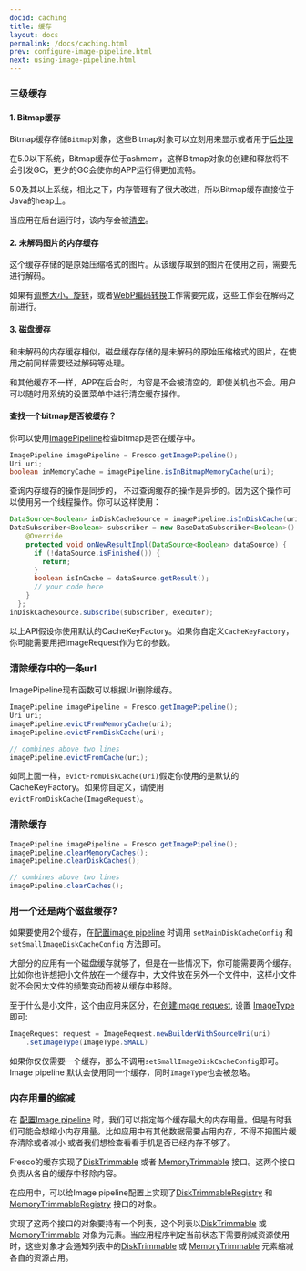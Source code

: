 ```yaml
---
docid: caching
title: 缓存
layout: docs
permalink: /docs/caching.html
prev: configure-image-pipeline.html
next: using-image-pipeline.html
---
```


###  三级缓存

#### 1. Bitmap缓存

Bitmap缓存存储`Bitmap`对象，这些Bitmap对象可以立刻用来显示或者用于[后处理](modifying-images.html)

在5.0以下系统，Bitmap缓存位于ashmem，这样Bitmap对象的创建和释放将不会引发GC，更少的GC会使你的APP运行得更加流畅。

5.0及其以上系统，相比之下，内存管理有了很大改进，所以Bitmap缓存直接位于Java的heap上。

当应用在后台运行时，该内存会被[清空](#clearing-the-cache)。

#### 2. 未解码图片的内存缓存

这个缓存存储的是原始压缩格式的图片。从该缓存取到的图片在使用之前，需要先进行解码。

如果有[调整大小，旋转](resizing-rotating.html)，或者[WebP编码转换](#webp)工作需要完成，这些工作会在解码之前进行。

#### 3. 磁盘缓存

和未解码的内存缓存相似，磁盘缓存存储的是未解码的原始压缩格式的图片，在使用之前同样需要经过解码等处理。

和其他缓存不一样，APP在后台时，内容是不会被清空的。即使关机也不会。用户可以随时用系统的设置菜单中进行清空缓存操作。

#### 查找一个bitmap是否被缓存？

你可以使用[ImagePipeline](http://frescolib.org/javadoc/reference/com/facebook/imagepipeline/core/ImagePipeline.html)检查bitmap是否在缓存中。

```java
ImagePipeline imagePipeline = Fresco.getImagePipeline();
Uri uri;
boolean inMemoryCache = imagePipeline.isInBitmapMemoryCache(uri);
```

查询内存缓存的操作是同步的， 不过查询缓存的操作是异步的。因为这个操作可以使用另一个线程操作。你可以这样使用：

```java
DataSource<Boolean> inDiskCacheSource = imagePipeline.isInDiskCache(uri);
DataSubscriber<Boolean> subscriber = new BaseDataSubscriber<Boolean>() {
    @Override
    protected void onNewResultImpl(DataSource<Boolean> dataSource) {
      if (!dataSource.isFinished()) {
        return;
      }
      boolean isInCache = dataSource.getResult();
      // your code here
    }
  };
inDiskCacheSource.subscribe(subscriber, executor);
```

以上API假设你使用默认的CacheKeyFactory。如果你自定义`CacheKeyFactory`，你可能需要用把ImageRequest作为它的参数。

### 清除缓存中的一条url

ImagePipeline现有函数可以根据Uri删除缓存。

```java
ImagePipeline imagePipeline = Fresco.getImagePipeline();
Uri uri;
imagePipeline.evictFromMemoryCache(uri);
imagePipeline.evictFromDiskCache(uri);

// combines above two lines
imagePipeline.evictFromCache(uri);
```

如同上面一样，`evictFromDiskCache(Uri)`假定你使用的是默认的CacheKeyFactory。如果你自定义，请使用`evictFromDiskCache(ImageRequest)`。

### 清除缓存

```java
ImagePipeline imagePipeline = Fresco.getImagePipeline();
imagePipeline.clearMemoryCaches();
imagePipeline.clearDiskCaches();

// combines above two lines
imagePipeline.clearCaches();
```

### 用一个还是两个磁盘缓存?

如果要使用2个缓存，在[配置image pipeline](configure-image-pipeline.html) 时调用 `setMainDiskCacheConfig` 和 `setSmallImageDiskCacheConfig`  方法即可。

大部分的应用有一个磁盘缓存就够了，但是在一些情况下，你可能需要两个缓存。比如你也许想把小文件放在一个缓存中，大文件放在另外一个文件中，这样小文件就不会因大文件的频繁变动而被从缓存中移除。

至于什么是小文件，这个由应用来区分，在[创建image request](image-requests.html), 设置 [ImageType](../javadoc/reference/com/facebook/imagepipeline/request/ImageRequest.ImageType.html) 即可:

```java
ImageRequest request = ImageRequest.newBuilderWithSourceUri(uri)
    .setImageType(ImageType.SMALL)
```

如果你仅仅需要一个缓存，那么不调用`setSmallImageDiskCacheConfig`即可。Image pipeline 默认会使用同一个缓存，同时`ImageType`也会被忽略。

### 内存用量的缩减

在 [配置Image pipeline](configure-image-pipeline.html) 时，我们可以指定每个缓存最大的内存用量。但是有时我们可能会想缩小内存用量。比如应用中有其他数据需要占用内存，不得不把图片缓存清除或者减小
或者我们想检查看看手机是否已经内存不够了。

Fresco的缓存实现了[DiskTrimmable](http://frescolib.org/javadoc/reference/com/facebook/common/disk/DiskTrimmable.html) 或者 [MemoryTrimmable](../javadoc/reference/com/facebook/common/memory/MemoryTrimmable.html) 接口。这两个接口负责从各自的缓存中移除内容。

在应用中，可以给Image pipeline配置上实现了[DiskTrimmableRegistry](http://frescolib.org/javadoc/reference/com/facebook/common/disk/DiskTrimmableRegistry.html) 和 [MemoryTrimmableRegistry](http://frescolib.org/javadoc/reference/com/facebook/common/memory/MemoryTrimmableRegistry.html) 接口的对象。

实现了这两个接口的对象要持有一个列表，这个列表以[DiskTrimmable](http://frescolib.org/javadoc/reference/com/facebook/common/disk/DiskTrimmable.html) 或 [MemoryTrimmable](../javadoc/reference/com/facebook/common/memory/MemoryTrimmable.html) 对象为元素。当应用程序判定当前状态下需要削减资源使用时，这些对象才会通知列表中的[DiskTrimmable](http://frescolib.org/javadoc/reference/com/facebook/common/disk/DiskTrimmable.html) 或 [MemoryTrimmable](../javadoc/reference/com/facebook/common/memory/MemoryTrimmable.html) 元素缩减各自的资源占用。


